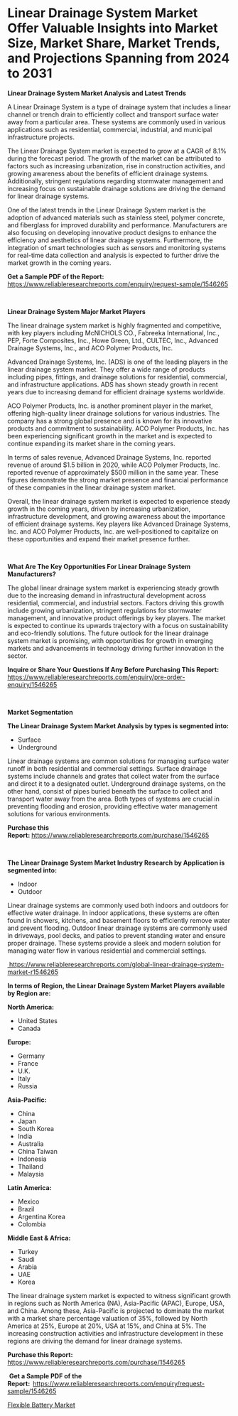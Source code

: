 <p><h1>Linear Drainage System Market Offer Valuable Insights into Market Size, Market Share, Market Trends, and Projections Spanning from 2024 to 2031</h1></p><p><strong>Linear Drainage System Market Analysis and Latest Trends</strong></p>
<p><p>A Linear Drainage System is a type of drainage system that includes a linear channel or trench drain to efficiently collect and transport surface water away from a particular area. These systems are commonly used in various applications such as residential, commercial, industrial, and municipal infrastructure projects.</p><p>The Linear Drainage System market is expected to grow at a CAGR of 8.1% during the forecast period. The growth of the market can be attributed to factors such as increasing urbanization, rise in construction activities, and growing awareness about the benefits of efficient drainage systems. Additionally, stringent regulations regarding stormwater management and increasing focus on sustainable drainage solutions are driving the demand for linear drainage systems.</p><p>One of the latest trends in the Linear Drainage System market is the adoption of advanced materials such as stainless steel, polymer concrete, and fiberglass for improved durability and performance. Manufacturers are also focusing on developing innovative product designs to enhance the efficiency and aesthetics of linear drainage systems. Furthermore, the integration of smart technologies such as sensors and monitoring systems for real-time data collection and analysis is expected to further drive the market growth in the coming years.</p></p>
<p><strong>Get a Sample PDF of the Report:&nbsp;</strong> <a href="https://www.reliableresearchreports.com/enquiry/request-sample/1546265">https://www.reliableresearchreports.com/enquiry/request-sample/1546265</a></p>
<p>&nbsp;</p>
<p><strong>Linear Drainage System Major Market Players</strong></p>
<p><p>The linear drainage system market is highly fragmented and competitive, with key players including McNICHOLS CO., Fabreeka International, Inc., PEP, Forte Composites, Inc., Howe Green, Ltd., CULTEC, Inc., Advanced Drainage Systems, Inc., and ACO Polymer Products, Inc.</p><p>Advanced Drainage Systems, Inc. (ADS) is one of the leading players in the linear drainage system market. They offer a wide range of products including pipes, fittings, and drainage solutions for residential, commercial, and infrastructure applications. ADS has shown steady growth in recent years due to increasing demand for efficient drainage systems worldwide.</p><p>ACO Polymer Products, Inc. is another prominent player in the market, offering high-quality linear drainage solutions for various industries. The company has a strong global presence and is known for its innovative products and commitment to sustainability. ACO Polymer Products, Inc. has been experiencing significant growth in the market and is expected to continue expanding its market share in the coming years.</p><p>In terms of sales revenue, Advanced Drainage Systems, Inc. reported revenue of around $1.5 billion in 2020, while ACO Polymer Products, Inc. reported revenue of approximately $500 million in the same year. These figures demonstrate the strong market presence and financial performance of these companies in the linear drainage system market.</p><p>Overall, the linear drainage system market is expected to experience steady growth in the coming years, driven by increasing urbanization, infrastructure development, and growing awareness about the importance of efficient drainage systems. Key players like Advanced Drainage Systems, Inc. and ACO Polymer Products, Inc. are well-positioned to capitalize on these opportunities and expand their market presence further.</p></p>
<p>&nbsp;</p>
<p><strong>What Are The Key Opportunities For Linear Drainage System Manufacturers?</strong></p>
<p><p>The global linear drainage system market is experiencing steady growth due to the increasing demand in infrastructural development across residential, commercial, and industrial sectors. Factors driving this growth include growing urbanization, stringent regulations for stormwater management, and innovative product offerings by key players. The market is expected to continue its upwards trajectory with a focus on sustainability and eco-friendly solutions. The future outlook for the linear drainage system market is promising, with opportunities for growth in emerging markets and advancements in technology driving further innovation in the sector.</p></p>
<p><strong>Inquire or Share Your Questions If Any Before Purchasing This Report:</strong> <a href="https://www.reliableresearchreports.com/enquiry/pre-order-enquiry/1546265">https://www.reliableresearchreports.com/enquiry/pre-order-enquiry/1546265</a></p>
<p>&nbsp;</p>
<p><strong>Market Segmentation</strong></p>
<p><strong>The Linear Drainage System Market Analysis by types is segmented into:</strong></p>
<p><ul><li>Surface</li><li>Underground</li></ul></p>
<p><p>Linear drainage systems are common solutions for managing surface water runoff in both residential and commercial settings. Surface drainage systems include channels and grates that collect water from the surface and direct it to a designated outlet. Underground drainage systems, on the other hand, consist of pipes buried beneath the surface to collect and transport water away from the area. Both types of systems are crucial in preventing flooding and erosion, providing effective water management solutions for various environments.</p></p>
<p><strong>Purchase this Report:&nbsp;</strong><a href="https://www.reliableresearchreports.com/purchase/1546265">https://www.reliableresearchreports.com/purchase/1546265</a></p>
<p>&nbsp;</p>
<p><strong>The Linear Drainage System Market Industry Research by Application is segmented into:</strong></p>
<p><ul><li>Indoor</li><li>Outdoor</li></ul></p>
<p><p>Linear drainage systems are commonly used both indoors and outdoors for effective water drainage. In indoor applications, these systems are often found in showers, kitchens, and basement floors to efficiently remove water and prevent flooding. Outdoor linear drainage systems are commonly used in driveways, pool decks, and patios to prevent standing water and ensure proper drainage. These systems provide a sleek and modern solution for managing water flow in various residential and commercial settings.</p></p>
<p><a href="https://www.reliableresearchreports.com/global-linear-drainage-system-market-r1546265">&nbsp;https://www.reliableresearchreports.com/global-linear-drainage-system-market-r1546265</a></p>
<p><strong>In terms of Region, the Linear Drainage System Market Players available by Region are:</strong></p>
<p>
    <p> <strong> North America: </strong>
        <ul>
            <li>United States</li>
            <li>Canada</li>
        </ul>
        </p> 
    <p> <strong> Europe: </strong>
        <ul>
            <li>Germany</li>
            <li>France</li>
            <li>U.K.</li>
            <li>Italy</li>
            <li>Russia</li>
        </ul>
        </p> 
    <p> <strong> Asia-Pacific: </strong>
        <ul>
            <li>China</li>
            <li>Japan</li>
            <li>South Korea</li>
            <li>India</li>
            <li>Australia</li>
            <li>China Taiwan</li>
            <li>Indonesia</li>
            <li>Thailand</li>
            <li>Malaysia</li>
        </ul>
        </p> 
    <p> <strong> Latin America: </strong>
        <ul>
            <li>Mexico</li>
            <li>Brazil</li>
            <li>Argentina Korea</li>
            <li>Colombia</li>
        </ul>
        </p> 
    <p> <strong> Middle East & Africa: </strong>
        <ul>
            <li>Turkey</li>
            <li>Saudi</li>
            <li>Arabia</li>
            <li>UAE</li>
            <li>Korea</li>
        </ul>
    </p>
    </p>
<p><p>The linear drainage system market is expected to witness significant growth in regions such as North America (NA), Asia-Pacific (APAC), Europe, USA, and China. Among these, Asia-Pacific is projected to dominate the market with a market share percentage valuation of 35%, followed by North America at 25%, Europe at 20%, USA at 15%, and China at 5%. The increasing construction activities and infrastructure development in these regions are driving the demand for linear drainage systems.</p></p>
<p><strong>Purchase this Report: </strong><a href="https://www.reliableresearchreports.com/purchase/1546265">https://www.reliableresearchreports.com/purchase/1546265</a></p>
<p>&nbsp;<strong>Get a Sample PDF of the Report:&nbsp;&nbsp;</strong><a href="https://www.reliableresearchreports.com/enquiry/request-sample/1546265">https://www.reliableresearchreports.com/enquiry/request-sample/1546265</a></p>
<p><strong></strong></p>
<p><p><a href="https://military-diascia-e68.notion.site/Analyzing-Flexible-Battery-Market-Global-Industry-Perspective-and-Forecast-2024-to-2031-8a139527702c461abd23b0b590b69cd1">Flexible Battery Market</a></p></p>